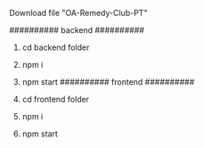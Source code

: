 Download file "OA-Remedy-Club-PT"

########## backend ##########

1. cd backend folder
2. npm i
3. npm start
########## frontend ##########

1. cd frontend folder
2. npm i
3. npm start
